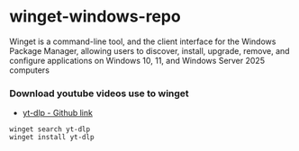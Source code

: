 # winget-windows-repo
Winget is a command-line tool, and the client interface for the Windows Package Manager, allowing users to discover, install, upgrade, remove, and configure applications on Windows 10, 11, and Windows Server 2025 computers

### Download youtube videos use to winget

- [yt-dlp - Github link](https://github.com/yt-dlp/yt-dlp?tab=readme-ov-file)

```
winget search yt-dlp
winget install yt-dlp
```
